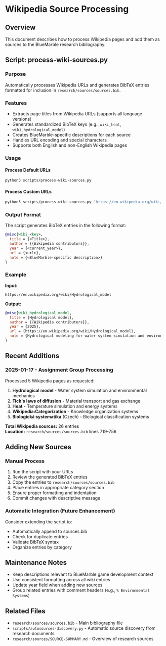 # Wikipedia Source Processing

## Overview

This document describes how to process Wikipedia pages and add them as sources to the BlueMarble research bibliography.

## Script: process-wiki-sources.py

### Purpose
Automatically processes Wikipedia URLs and generates BibTeX entries formatted for inclusion in `research/sources/sources.bib`.

### Features
- Extracts page titles from Wikipedia URLs (supports all language versions)
- Generates standardized BibTeX keys (e.g., `wiki_heat`, `wiki_hydrological_model`)
- Creates BlueMarble-specific descriptions for each source
- Handles URL encoding and special characters
- Supports both English and non-English Wikipedia pages

### Usage

#### Process Default URLs
```bash
python3 scripts/process-wiki-sources.py
```

#### Process Custom URLs
```bash
python3 scripts/process-wiki-sources.py "https://en.wikipedia.org/wiki/Page1" "https://en.wikipedia.org/wiki/Page2"
```

### Output Format

The script generates BibTeX entries in the following format:

```bibtex
@misc{wiki_<key>,
  title = {<Title>},
  author = {{Wikipedia contributors}},
  year = {<current_year>},
  url = {<url>},
  note = {<BlueMarble-specific description>}
}
```

### Example

**Input:**
```
https://en.wikipedia.org/wiki/Hydrological_model
```

**Output:**
```bibtex
@misc{wiki_hydrological_model,
  title = {Hydrological model},
  author = {{Wikipedia contributors}},
  year = {2025},
  url = {https://en.wikipedia.org/wiki/Hydrological_model},
  note = {Hydrological modeling for water system simulation and environmental mechanics}
}
```

## Recent Additions

### 2025-01-17 - Assignment Group Processing

Processed 5 Wikipedia pages as requested:

1. **Hydrological model** - Water system simulation and environmental mechanics
2. **Fick's laws of diffusion** - Material transport and gas exchange
3. **Heat** - Temperature simulation and energy systems
4. **Wikipedia:Categorization** - Knowledge organization systems
5. **Biologická systematika** (Czech) - Biological classification systems

**Total Wikipedia sources:** 26 entries  
**Location:** `research/sources/sources.bib` lines 719-759

## Adding New Sources

### Manual Process

1. Run the script with your URLs
2. Review the generated BibTeX entries
3. Copy the entries to `research/sources/sources.bib`
4. Place entries in appropriate category section
5. Ensure proper formatting and indentation
6. Commit changes with descriptive message

### Automatic Integration (Future Enhancement)

Consider extending the script to:
- Automatically append to sources.bib
- Check for duplicate entries
- Validate BibTeX syntax
- Organize entries by category

## Maintenance Notes

- Keep descriptions relevant to BlueMarble game development context
- Use consistent formatting across all wiki entries
- Update year field when adding new sources
- Group related entries with comment headers (e.g., `% Environmental Systems`)

## Related Files

- `research/sources/sources.bib` - Main bibliography file
- `scripts/autosources-discovery.py` - Automatic source discovery from research documents
- `research/sources/SOURCE-SUMMARY.md` - Overview of research sources
